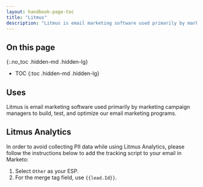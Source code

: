 ```yaml
---
layout: handbook-page-toc
title: "Litmus"
description: "Litmus is email marketing software used primarily by marketing campaign managers to build, test, and optimize our email marketing programs."
---
```


## On this page
{:.no_toc .hidden-md .hidden-lg}

- TOC
{:toc .hidden-md .hidden-lg}

## Uses

Litmus is email marketing software used primarily by marketing campaign managers to build, test, and optimize our email marketing programs. 

## Litmus Analytics

In order to avoid collecting PII data while using Litmus Analytics, please follow the instructions below to add the tracking script to your email in Marketo:

1. Select `Other` as your ESP.
1. For the merge tag field, use `{{lead.Id}}`. 